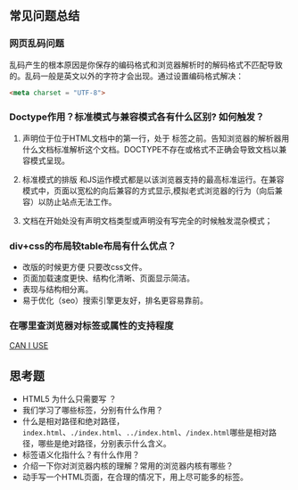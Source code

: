 ## 常见问题总结

### 网页乱码问题

乱码产生的根本原因是你保存的编码格式和浏览器解析时的解码格式不匹配导致的。乱码一般是英文以外的字符才会出现。通过设置编码格式解决：

```html
<meta charset = "UTF-8">
```

### Doctype作用？标准模式与兼容模式各有什么区别? 如何触发？

1. <!DOCTYPE>声明位于位于HTML文档中的第一行，处于 <html> 标签之前。告知浏览器的解析器用什么文档标准解析这个文档。DOCTYPE不存在或格式不正确会导致文档以兼容模式呈现。

2. 标准模式的排版 和JS运作模式都是以该浏览器支持的最高标准运行。在兼容模式中，页面以宽松的向后兼容的方式显示,模拟老式浏览器的行为（向后兼容）以防止站点无法工作。

3. 文档在开始处没有声明文档类型或声明没有写完全的时候触发混杂模式；

### div+css的布局较table布局有什么优点？

*  改版的时候更方便 只要改css文件。
*  页面加载速度更快、结构化清晰、页面显示简洁。
*  表现与结构相分离。
*  易于优化（seo）搜索引擎更友好，排名更容易靠前。
    
### 在哪里查浏览器对标签或属性的支持程度

[CAN I USE](http://caniuse.com/)

## 思考题

*  HTML5 为什么只需要写 <!DOCTYPE HTML>？
*  我们学习了哪些标签，分别有什么作用？
*  什么是相对路径和绝对路径，`index.html`、`./index.html`、`../index.html`、`/index.html`哪些是相对路径，哪些是绝对路径，分别表示什么含义。
*  标签语义化指什么？有什么作用？
*  介绍一下你对浏览器内核的理解？常用的浏览器内核有哪些？
*  动手写一个HTML页面，在合理的情况下，用上尽可能多的标签。
